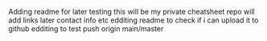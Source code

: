 Adding readme for later testing
this will be my private cheatsheet repo
will add links later
contact info etc
edditing readme to check if i can upload it to github
edditing to test push origin main/master
